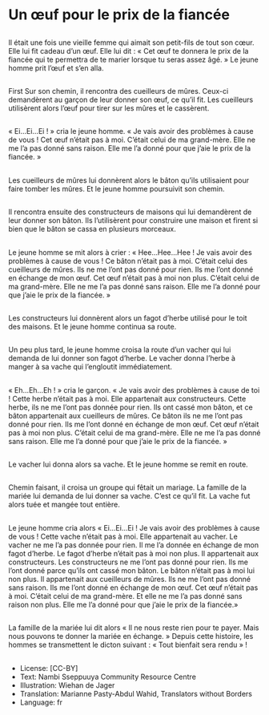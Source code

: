 # Un œuf pour le prix de la fiancée

##
Il était une fois une vieille femme
qui aimait son petit-fils de tout son
cœur.
Elle lui fit cadeau d’un œuf.
Elle lui dit : « Cet œuf te donnera le
prix de la fiancée qui te permettra
de te marier lorsque tu seras assez
âgé. »
Le jeune homme prit l’œuf et s’en
alla.

##
First Sur son chemin, il rencontra
des cueilleurs de mûres. Ceux-ci
demandèrent au garçon de leur
donner son œuf, ce qu’il fit.
Les cueilleurs utilisèrent alors l’œuf
pour tirer sur les mûres et le
cassèrent.

##
« Ei…Ei…Ei ! » cria le jeune homme.
« Je vais avoir des problèmes à
cause de vous !
Cet œuf n’était pas à moi.
C’était celui de ma grand-mère.
Elle ne me l’a pas donné sans
raison.
Elle me l’a donné pour que j’aie le
prix de la fiancée. »

##
Les cueilleurs de mûres lui
donnèrent alors le bâton qu’ils
utilisaient pour faire tomber les
mûres.
Et le jeune homme poursuivit son
chemin.

##
Il rencontra ensuite des
constructeurs de maisons qui lui
demandèrent de leur donner son
bâton.
Ils l’utilisèrent pour construire une
maison et firent si bien que le bâton
se cassa en plusieurs morceaux.

##
Le jeune homme se mit alors à crier
:
« Hee…Hee…Hee ! Je vais avoir des
problèmes à cause de vous ! Ce
bâton n’était pas à moi. C’était celui
des cueilleurs de mûres.
Ils ne me l’ont pas donné pour rien.
Ils me l’ont donné en échange de
mon œuf.
Cet œuf n’était pas à moi non plus.
C’était celui de ma grand-mère.
Elle ne me l’a pas donné sans
raison. Elle me l’a donné pour que
j’aie le prix de la fiancée. »

##
Les constructeurs lui donnèrent
alors un fagot d’herbe utilisé pour le
toit des maisons.
Et le jeune homme continua sa
route.

##
Un peu plus tard, le jeune homme
croisa la route d’un vacher qui lui
demanda de lui donner son fagot
d’herbe.
Le vacher donna l’herbe à manger à
sa vache qui l’engloutit
immédiatement.

##
« Eh…Eh…Eh ! » cria le garçon. « Je vais avoir des
problèmes à cause de toi ! Cette herbe n’était pas à
moi. Elle appartenait aux constructeurs.
Cette herbe, ils ne me l’ont pas donnée pour rien.
Ils ont cassé mon bâton, et ce bâton appartenait aux
cueilleurs de mûres.
Ce bâton ils ne me l’ont pas donné pour rien.
Ils me l’ont donné en échange de mon œuf.
Cet œuf n’était pas à moi non plus. C’était celui de
ma grand-mère.
Elle ne me l’a pas donné sans raison. Elle me l’a
donné pour que j’aie le prix de la fiancée. »

##
Le vacher lui donna alors sa vache.
Et le jeune homme se remit en
route.

##
Chemin faisant, il croisa un groupe
qui fêtait un mariage.
La famille de la mariée lui demanda
de lui donner sa vache.
C’est ce qu’il fit.
La vache fut alors tuée et mangée
tout entière.

##
Le jeune homme cria alors «
Ei…Ei…Ei ! Je vais avoir des
problèmes à cause de vous ! Cette
vache n’était pas à moi. Elle
appartenait au vacher.
Le vacher ne me l’a pas donnée
pour rien.
Il me l’a donnée en échange de
mon fagot d’herbe.
Le fagot d’herbe n’était pas à moi
non plus. Il appartenait aux
constructeurs.
Les constructeurs ne me l’ont pas
donné pour rien. Ils me l’ont donné
parce qu’ils ont cassé mon bâton.
Le bâton n’était pas à moi lui non plus. Il appartenait aux
cueilleurs de mûres.
Ils ne me l’ont pas donné sans raison. Ils me l’ont donné en
échange de mon œuf.
Cet œuf n’était pas à moi. C’était celui de ma grand-mère.
Et elle ne me l’a pas donné sans raison non plus. Elle me l’a donné
pour que j’aie le prix de la fiancée.»

##
La famille de la mariée lui dit alors 
« Il ne nous reste rien pour te payer.
Mais nous pouvons te donner la
mariée en échange. »
Depuis cette histoire, les hommes
se transmettent le dicton suivant : 
« Tout bienfait sera rendu » !

##
* License: [CC-BY]
* Text: Nambi Sseppuuya Community Resource Centre
* Illustration: Wiehan de Jager
* Translation: Marianne Pasty-Abdul Wahid, Translators without Borders
* Language: fr
